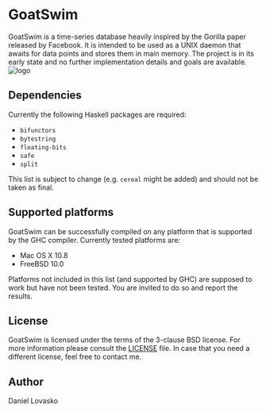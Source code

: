 # GoatSwim
GoatSwim is a time-series database heavily inspired by the Gorilla paper
released by Facebook. It is intended to be used as a UNIX daemon that
awaits for data points and stores them in main memory. The project is
in its early state and no further implementation details and goals
are available.
![logo](http://smnd.sk/lovasko/goatswim.png)

## Dependencies
Currently the following Haskell packages are required:
 * `bifunctors`
 * `bytestring`
 * `floating-bits`
 * `safe`
 * `split`

This list is subject to change (e.g. `cereal` might be added) and should
not be taken as final.

## Supported platforms
GoatSwim can be successfully compiled on any platform that is supported
by the GHC compiler. Currently tested platforms are:
 * Mac OS X 10.8
 * FreeBSD 10.0

Platforms not included in this list (and supported by GHC) are supposed
to work but have not been tested. You are invited to do so and report
the results.

## License
GoatSwim is licensed under the terms of the 3-clause BSD license.
For more information please consult the [LICENSE](LICENSE.md) file.
In case that you need a different license, feel free to contact me.

## Author
Daniel Lovasko

